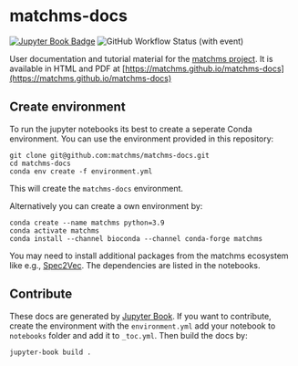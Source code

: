 # matchms-docs

[![Jupyter Book Badge](https://jupyterbook.org/badge.svg)](https://matchms.github.io/matchms-docs/intro.html)
![GitHub Workflow Status (with event)](https://github.com/matchms/matchms-docs/actions/workflows/main.yml/badge.svg)

User documentation and tutorial material for the [matchms project](https://github.com/matchms/matchms). It is available in HTML and PDF at [https://matchms.github.io/matchms-docs](https://matchms.github.io/matchms-docs)

## Create environment
To run the jupyter notebooks its best to create a seperate Conda environment. You can use the environment provided in this repository:

    git clone git@github.com:matchms/matchms-docs.git
    cd matchms-docs
    conda env create -f environment.yml

This will create the `matchms-docs` environment.

Alternatively you can create a own environment by:

    conda create --name matchms python=3.9
    conda activate matchms
    conda install --channel bioconda --channel conda-forge matchms

You may need to install additional packages from the matchms ecosystem like e.g., [Spec2Vec](https://github.com/iomega/spec2vec). The dependencies are listed in the notebooks.

## Contribute
These docs are generated by [Jupyter Book](https://jupyterbook.org/en/stable/intro.html). If you want to contribute, create the environment with the `environment.yml` add your notebook to `notebooks` folder and add it to `_toc.yml`. Then build the docs by:

    jupyter-book build .